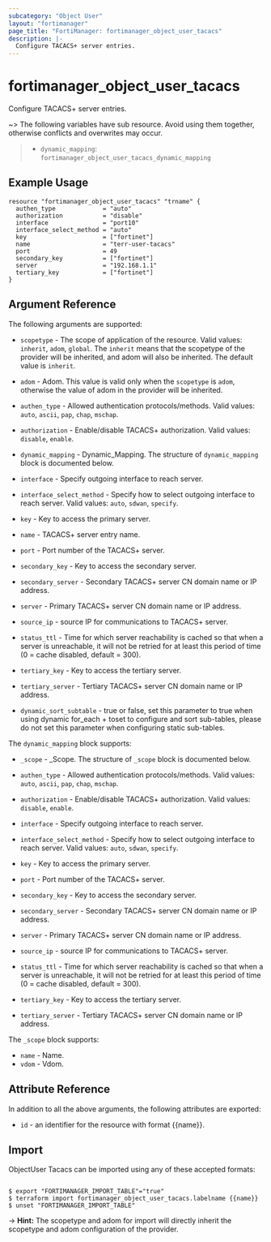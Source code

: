 ```yaml
---
subcategory: "Object User"
layout: "fortimanager"
page_title: "FortiManager: fortimanager_object_user_tacacs"
description: |-
  Configure TACACS+ server entries.
---
```


# fortimanager_object_user_tacacs
Configure TACACS+ server entries.

~> The following variables have sub resource. Avoid using them together, otherwise conflicts and overwrites may occur.
>- `dynamic_mapping`: `fortimanager_object_user_tacacs_dynamic_mapping`



## Example Usage

```hcl
resource "fortimanager_object_user_tacacs" "trname" {
  authen_type             = "auto"
  authorization           = "disable"
  interface               = "port10"
  interface_select_method = "auto"
  key                     = ["fortinet"]
  name                    = "terr-user-tacacs"
  port                    = 49
  secondary_key           = ["fortinet"]
  server                  = "192.168.1.1"
  tertiary_key            = ["fortinet"]
}
```

## Argument Reference


The following arguments are supported:

* `scopetype` - The scope of application of the resource. Valid values: `inherit`, `adom`, `global`. The `inherit` means that the scopetype of the provider will be inherited, and adom will also be inherited. The default value is `inherit`.
* `adom` - Adom. This value is valid only when the `scopetype` is `adom`, otherwise the value of adom in the provider will be inherited.

* `authen_type` - Allowed authentication protocols/methods. Valid values: `auto`, `ascii`, `pap`, `chap`, `mschap`.

* `authorization` - Enable/disable TACACS+ authorization. Valid values: `disable`, `enable`.

* `dynamic_mapping` - Dynamic_Mapping. The structure of `dynamic_mapping` block is documented below.
* `interface` - Specify outgoing interface to reach server.
* `interface_select_method` - Specify how to select outgoing interface to reach server. Valid values: `auto`, `sdwan`, `specify`.

* `key` - Key to access the primary server.
* `name` - TACACS+ server entry name.
* `port` - Port number of the TACACS+ server.
* `secondary_key` - Key to access the secondary server.
* `secondary_server` - Secondary TACACS+ server CN domain name or IP address.
* `server` - Primary TACACS+ server CN domain name or IP address.
* `source_ip` - source IP for communications to TACACS+ server.
* `status_ttl` - Time for which server reachability is cached so that when a server is unreachable, it will not be retried for at least this period of time (0 = cache disabled, default = 300).
* `tertiary_key` - Key to access the tertiary server.
* `tertiary_server` - Tertiary TACACS+ server CN domain name or IP address.
* `dynamic_sort_subtable` - true or false, set this parameter to true when using dynamic for_each + toset to configure and sort sub-tables, please do not set this parameter when configuring static sub-tables.

The `dynamic_mapping` block supports:

* `_scope` - _Scope. The structure of `_scope` block is documented below.
* `authen_type` - Allowed authentication protocols/methods. Valid values: `auto`, `ascii`, `pap`, `chap`, `mschap`.

* `authorization` - Enable/disable TACACS+ authorization. Valid values: `disable`, `enable`.

* `interface` - Specify outgoing interface to reach server.
* `interface_select_method` - Specify how to select outgoing interface to reach server. Valid values: `auto`, `sdwan`, `specify`.

* `key` - Key to access the primary server.
* `port` - Port number of the TACACS+ server.
* `secondary_key` - Key to access the secondary server.
* `secondary_server` - Secondary TACACS+ server CN domain name or IP address.
* `server` - Primary TACACS+ server CN domain name or IP address.
* `source_ip` - source IP for communications to TACACS+ server.
* `status_ttl` - Time for which server reachability is cached so that when a server is unreachable, it will not be retried for at least this period of time (0 = cache disabled, default = 300).
* `tertiary_key` - Key to access the tertiary server.
* `tertiary_server` - Tertiary TACACS+ server CN domain name or IP address.

The `_scope` block supports:

* `name` - Name.
* `vdom` - Vdom.


## Attribute Reference

In addition to all the above arguments, the following attributes are exported:
* `id` - an identifier for the resource with format {{name}}.

## Import

ObjectUser Tacacs can be imported using any of these accepted formats:
```

$ export "FORTIMANAGER_IMPORT_TABLE"="true"
$ terraform import fortimanager_object_user_tacacs.labelname {{name}}
$ unset "FORTIMANAGER_IMPORT_TABLE"
```
-> **Hint:** The scopetype and adom for import will directly inherit the scopetype and adom configuration of the provider.
